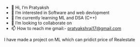 - 👋 Hi, I’m Pratyaksh 
- 👀 I’m interested in Software and web devlopment
- 🌱 I’m currently learning ML and DSA (C++)
- 💞️ I’m looking to collaborate on 
- 📫 How to reach me gmail:- pratyakshraj17@gmail.com

 I have made a project on ML which can pridict price of Realestate 
